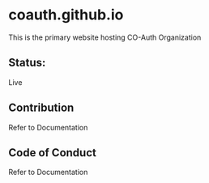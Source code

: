 # coauth.github.io
This is the primary website hosting CO-Auth Organization

## Status:
Live

## Contribution
Refer to Documentation

## Code of Conduct
Refer to Documentation